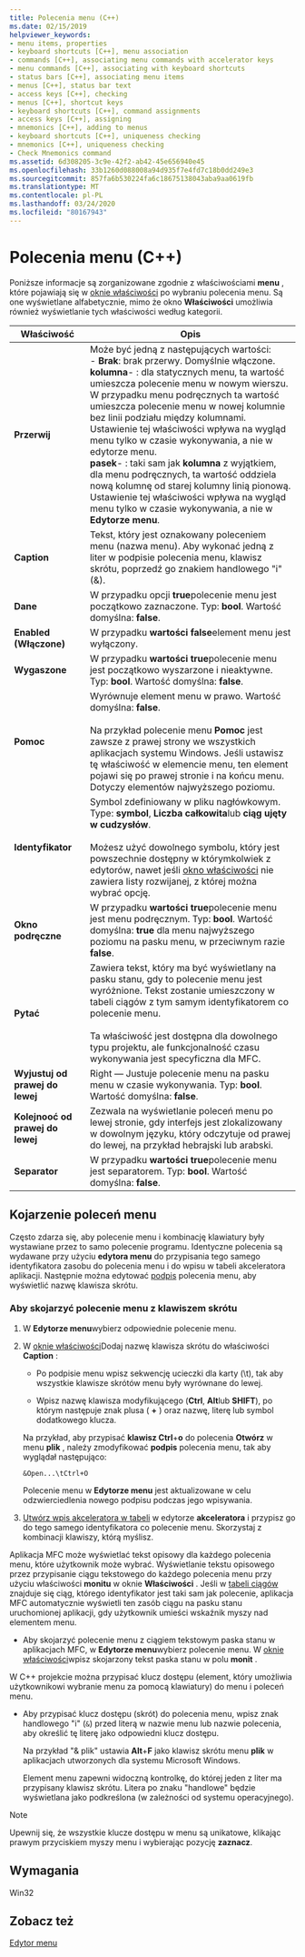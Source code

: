 ```yaml
---
title: Polecenia menu (C++)
ms.date: 02/15/2019
helpviewer_keywords:
- menu items, properties
- keyboard shortcuts [C++], menu association
- commands [C++], associating menu commands with accelerator keys
- menu commands [C++], associating with keyboard shortcuts
- status bars [C++], associating menu items
- menus [C++], status bar text
- access keys [C++], checking
- menus [C++], shortcut keys
- keyboard shortcuts [C++], command assignments
- access keys [C++], assigning
- mnemonics [C++], adding to menus
- keyboard shortcuts [C++], uniqueness checking
- mnemonics [C++], uniqueness checking
- Check Mnemonics command
ms.assetid: 6d308205-3c9e-42f2-ab42-45e656940e45
ms.openlocfilehash: 33b1260d088008a94d935f7e4fd7c18b0dd249e3
ms.sourcegitcommit: 857fa6b530224fa6c18675138043aba9aa0619fb
ms.translationtype: MT
ms.contentlocale: pl-PL
ms.lasthandoff: 03/24/2020
ms.locfileid: "80167943"
---
```

# <a name="menu-commands-c"></a>Polecenia menu (C++)

Poniższe informacje są zorganizowane zgodnie z właściwościami **menu** , które pojawiają się w [oknie właściwości](/visualstudio/ide/reference/properties-window) po wybraniu polecenia menu. Są one wyświetlane alfabetycznie, mimo że okno **Właściwości** umożliwia również wyświetlanie tych właściwości według kategorii.

|Właściwość|Opis|
|--------------|-----------------|
|**Przerwij**|Może być jedną z następujących wartości:<br/>  - **Brak**: brak przerwy. Domyślnie włączone.<br/>  **kolumna**- : dla statycznych menu, ta wartość umieszcza polecenie menu w nowym wierszu.<br/>      W przypadku menu podręcznych ta wartość umieszcza polecenie menu w nowej kolumnie bez linii podziału między kolumnami.<br/>      Ustawienie tej właściwości wpływa na wygląd menu tylko w czasie wykonywania, a nie w edytorze menu.<br />   **pasek**- : taki sam jak **kolumna** z wyjątkiem, dla menu podręcznych, ta wartość oddziela nową kolumnę od starej kolumny linią pionową.<br/>      Ustawienie tej właściwości wpływa na wygląd menu tylko w czasie wykonywania, a nie w **Edytorze menu**.|
|**Caption**|Tekst, który jest oznakowany poleceniem menu (nazwa menu). Aby wykonać jedną z liter w podpisie polecenia menu, klawisz skrótu, poprzedź go znakiem handlowego "i" (&).|
|**Dane**|W przypadku opcji **true**polecenie menu jest początkowo zaznaczone. Typ: **bool**. Wartość domyślna: **false**.|
|**Enabled (Włączone)**|W przypadku **wartości false**element menu jest wyłączony.|
|**Wygaszone**|W przypadku **wartości true**polecenie menu jest początkowo wyszarzone i nieaktywne. Typ: **bool**. Wartość domyślna: **false**.|
|**Pomoc**|Wyrównuje element menu w prawo. Wartość domyślna: **false**.<br/><br/>Na przykład polecenie menu **Pomoc** jest zawsze z prawej strony we wszystkich aplikacjach systemu Windows. Jeśli ustawisz tę właściwość w elemencie menu, ten element pojawi się po prawej stronie i na końcu menu. Dotyczy elementów najwyższego poziomu.|
|**Identyfikator**|Symbol zdefiniowany w pliku nagłówkowym. Type: **symbol**, **Liczba całkowita**lub **ciąg ujęty w cudzysłów**.<br/><br/>Możesz użyć dowolnego symbolu, który jest powszechnie dostępny w którymkolwiek z edytorów, nawet jeśli [okno właściwości](/visualstudio/ide/reference/properties-window) nie zawiera listy rozwijanej, z której można wybrać opcję.|
|**Okno podręczne**|W przypadku **wartości true**polecenie menu jest menu podręcznym. Typ: **bool**. Wartość domyślna: **true** dla menu najwyższego poziomu na pasku menu, w przeciwnym razie **false**.|
|**Pytać**|Zawiera tekst, który ma być wyświetlany na pasku stanu, gdy to polecenie menu jest wyróżnione. Tekst zostanie umieszczony w tabeli ciągów z tym samym identyfikatorem co polecenie menu.<br/><br/>Ta właściwość jest dostępna dla dowolnego typu projektu, ale funkcjonalność czasu wykonywania jest specyficzna dla MFC.|
|**Wyjustuj od prawej do lewej**|Right — Justuje polecenie menu na pasku menu w czasie wykonywania. Typ: **bool**. Wartość domyślna: **false**.|
|**Kolejnooć od prawej do lewej**|Zezwala na wyświetlanie poleceń menu po lewej stronie, gdy interfejs jest zlokalizowany w dowolnym języku, który odczytuje od prawej do lewej, na przykład hebrajski lub arabski.|
|**Separator**|W przypadku **wartości true**polecenie menu jest separatorem. Typ: **bool**. Wartość domyślna: **false**.|

## <a name="associate-menu-commands"></a>Kojarzenie poleceń menu

Często zdarza się, aby polecenie menu i kombinację klawiatury były wystawiane przez to samo polecenie programu. Identyczne polecenia są wydawane przy użyciu **edytora menu** do przypisania tego samego identyfikatora zasobu do polecenia menu i do wpisu w tabeli akceleratora aplikacji. Następnie można edytować [podpis](../windows/menu-command-properties.md) polecenia menu, aby wyświetlić nazwę klawisza skrótu.

### <a name="to-associate-a-menu-command-with-an-accelerator-key"></a>Aby skojarzyć polecenie menu z klawiszem skrótu

1. W **Edytorze menu**wybierz odpowiednie polecenie menu.

1. W [oknie właściwości](/visualstudio/ide/reference/properties-window)Dodaj nazwę klawisza skrótu do właściwości **Caption** :

   - Po podpisie menu wpisz sekwencję ucieczki dla karty (\t), tak aby wszystkie klawisze skrótów menu były wyrównane do lewej.

   - Wpisz nazwę klawisza modyfikującego (**Ctrl**, **Alt**lub **SHIFT**), po którym następuje znak plusa ( **+** ) oraz nazwę, literę lub symbol dodatkowego klucza.

   Na przykład, aby przypisać **klawisz Ctrl**+**o** do polecenia **Otwórz** w menu **plik** , należy zmodyfikować **podpis** polecenia menu, tak aby wyglądał następująco:

   ```
   &Open...\tCtrl+O
   ```

   Polecenie menu w **Edytorze menu** jest aktualizowane w celu odzwierciedlenia nowego podpisu podczas jego wpisywania.

1. [Utwórz wpis akceleratora w tabeli](../windows/adding-an-entry-to-an-accelerator-table.md) w edytorze **akceleratora** i przypisz go do tego samego identyfikatora co polecenie menu. Skorzystaj z kombinacji klawiszy, którą myślisz.

Aplikacja MFC może wyświetlać tekst opisowy dla każdego polecenia menu, które użytkownik może wybrać. Wyświetlanie tekstu opisowego przez przypisanie ciągu tekstowego do każdego polecenia menu przy użyciu właściwości **monitu** w oknie **Właściwości** . Jeśli w [tabeli ciągów](../windows/string-editor.md) znajduje się ciąg, którego identyfikator jest taki sam jak polecenie, aplikacja MFC automatycznie wyświetli ten zasób ciągu na pasku stanu uruchomionej aplikacji, gdy użytkownik umieści wskaźnik myszy nad elementem menu.

- Aby skojarzyć polecenie menu z ciągiem tekstowym paska stanu w aplikacjach MFC, w **Edytorze menu**wybierz polecenie menu. W [oknie właściwości](/visualstudio/ide/reference/properties-window)wpisz skojarzony tekst paska stanu w polu **monit** .

W C++ projekcie można przypisać klucz dostępu (element, który umożliwia użytkownikowi wybranie menu za pomocą klawiatury) do menu i poleceń menu.

- Aby przypisać klucz dostępu (skrót) do polecenia menu, wpisz znak handlowego "i" (`&`) przed literą w nazwie menu lub nazwie polecenia, aby określić tę literę jako odpowiedni klucz dostępu.

   Na przykład "& plik" ustawia **Alt**+**F** jako klawisz skrótu menu **plik** w aplikacjach utworzonych dla systemu Microsoft Windows.

   Element menu zapewni widoczną kontrolkę, do której jeden z liter ma przypisany klawisz skrótu. Litera po znaku "handlowe" będzie wyświetlana jako podkreślona (w zależności od systemu operacyjnego).

> [!NOTE]
> Upewnij się, że wszystkie klucze dostępu w menu są unikatowe, klikając prawym przyciskiem myszy menu i wybierając pozycję **zaznacz**.

## <a name="requirements"></a>Wymagania

Win32

## <a name="see-also"></a>Zobacz też

[Edytor menu](../windows/menu-editor.md)

<!--
[Strings (ATL/MFC)](../atl-mfc-shared/strings-atl-mfc.md)<br/>-->
